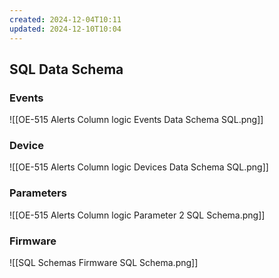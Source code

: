 ```yaml
---
created: 2024-12-04T10:11
updated: 2024-12-10T10:04
---
```

## SQL Data Schema

### Events

![[OE-515 Alerts Column logic Events Data Schema SQL.png]]

### Device

![[OE-515 Alerts Column logic Devices Data Schema SQL.png]]

### Parameters

![[OE-515 Alerts Column logic Parameter 2 SQL Schema.png]]

### Firmware

![[SQL Schemas Firmware SQL Schema.png]]
